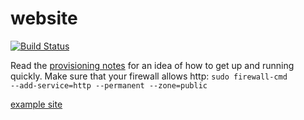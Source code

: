 website
=======
[![Build Status](https://travis-ci.org/Feralo/website.svg?branch=master)](https://travis-ci.org/Feralo/website)

Read the [provisioning notes](deploy_tools/provisioning_notes.md) for an idea of how to get up and running quickly.
Make sure that your firewall allows http:
<code>sudo firewall-cmd --add-service=http --permanent --zone=public</code>

[example site](http://feralo.com/)
